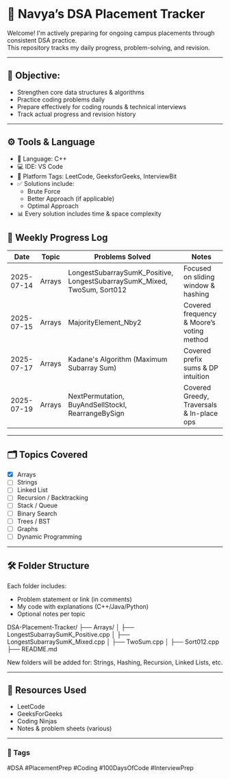 # 📘 Navya’s DSA Placement Tracker

Welcome! I'm actively preparing for ongoing campus placements through consistent DSA practice.  
This repository tracks my daily progress, problem-solving, and revision.

---

## 🚀 Objective:
- Strengthen core data structures & algorithms
- Practice coding problems daily
- Prepare effectively for coding rounds & technical interviews
- Track actual progress and revision history

---


## ⚙️ Tools & Language

- 🧠 Language: C++
- 💻 IDE: VS Code
- 🔗 Platform Tags: LeetCode, GeeksforGeeks, InterviewBit
- ✅ Solutions include:  
  - Brute Force  
  - Better Approach (if applicable)  
  - Optimal Approach  
- 📊 Every solution includes time & space complexity

  

## 📅 Weekly Progress Log

| Date       | Topic  | Problems Solved                                                              | Notes                                       |
|------------|--------|------------------------------------------------------------------------------|---------------------------------------------|
| 2025-07-14 | Arrays | LongestSubarraySumK_Positive, LongestSubarraySumK_Mixed, TwoSum, Sort012    | Focused on sliding window & hashing         |
| 2025-07-15 | Arrays | MajorityElement_Nby2                                                         | Covered frequency & Moore’s voting method   |
| 2025-07-17 | Arrays | Kadane's Algorithm (Maximum Subarray Sum)                                    | Covered prefix sums & DP intuition          |
| 2025-07-19 | Arrays | NextPermutation, BuyAndSellStockI, RearrangeBySign                           | Covered Greedy, Traversals & In-place ops   |

---

## 🗂️ Topics Covered

- [x] Arrays
- [ ] Strings
- [ ] Linked List
- [ ] Recursion / Backtracking
- [ ] Stack / Queue
- [ ] Binary Search
- [ ] Trees / BST
- [ ] Graphs
- [ ] Dynamic Programming

---

## 🛠️ Folder Structure

Each folder includes:
- Problem statement or link (in comments)
- My code with explanations (C++/Java/Python)
- Optional notes per topic

DSA-Placement-Tracker/
├── Arrays/
│ ├── LongestSubarraySumK_Positive.cpp
│ ├── LongestSubarraySumK_Mixed.cpp
│ ├── TwoSum.cpp
│ ├── Sort012.cpp
├── README.md

New folders will be added for: Strings, Hashing, Recursion, Linked Lists, etc.

---

## 🔗 Resources Used

- LeetCode
- GeeksForGeeks
- Coding Ninjas
- Notes & problem sheets (various)

---

### 🔖 Tags
#DSA #PlacementPrep #Coding #100DaysOfCode #InterviewPrep

